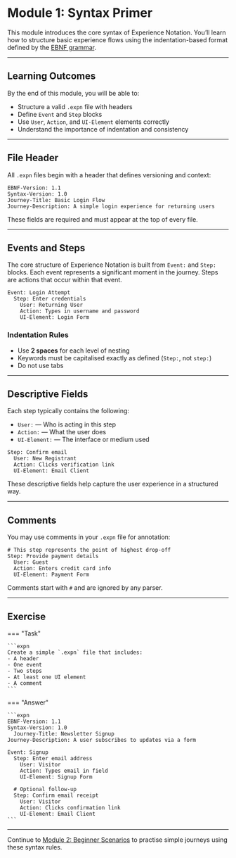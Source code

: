 # Module 1: Syntax Primer

This module introduces the core syntax of Experience Notation. You’ll learn how to structure basic experience flows using the indentation-based format defined by the [EBNF grammar](../spec/ebnf.md).

---

## Learning Outcomes

By the end of this module, you will be able to:

* Structure a valid `.expn` file with headers
* Define `Event` and `Step` blocks
* Use `User`, `Action`, and `UI-Element` elements correctly
* Understand the importance of indentation and consistency

---

## File Header

All `.expn` files begin with a header that defines versioning and context:

```expn
EBNF-Version: 1.1
Syntax-Version: 1.0
Journey-Title: Basic Login Flow
Journey-Description: A simple login experience for returning users
```

These fields are required and must appear at the top of every file.

---

## Events and Steps

The core structure of Experience Notation is built from `Event:` and `Step:` blocks. Each event represents a significant moment in the journey. Steps are actions that occur within that event.

```expn
Event: Login Attempt
  Step: Enter credentials
    User: Returning User
    Action: Types in username and password
    UI-Element: Login Form
```

### Indentation Rules

* Use **2 spaces** for each level of nesting
* Keywords must be capitalised exactly as defined (`Step:`, not `step:`)
* Do not use tabs

---

## Descriptive Fields

Each step typically contains the following:

* `User:` — Who is acting in this step
* `Action:` — What the user does
* `UI-Element:` — The interface or medium used

```expn
Step: Confirm email
  User: New Registrant
  Action: Clicks verification link
  UI-Element: Email Client
```

These descriptive fields help capture the user experience in a structured way.

---

## Comments

You may use comments in your `.expn` file for annotation:

```expn
# This step represents the point of highest drop-off
Step: Provide payment details
  User: Guest
  Action: Enters credit card info
  UI-Element: Payment Form
```

Comments start with `#` and are ignored by any parser.

---

## Exercise

=== "Task"

    ```expn
    Create a simple `.expn` file that includes:
    - A header
    - One event
    - Two steps
    - At least one UI element
    - A comment
    ```

=== "Answer"

    ```expn
    EBNF-Version: 1.1
    Syntax-Version: 1.0
      Journey-Title: Newsletter Signup
    Journey-Description: A user subscribes to updates via a form

    Event: Signup
      Step: Enter email address
        User: Visitor
        Action: Types email in field
        UI-Element: Signup Form

      # Optional follow-up
      Step: Confirm email receipt
        User: Visitor
        Action: Clicks confirmation link
        UI-Element: Email Client
    ```

---

Continue to [Module 2: Beginner Scenarios](beginner.md) to practise simple journeys using these syntax rules.
